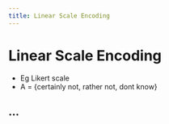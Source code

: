 ```yaml
---
title: Linear Scale Encoding
---
```


# Linear Scale Encoding
- Eg Likert scale
- A = {certainly not, rather not, dont know}

## …









































